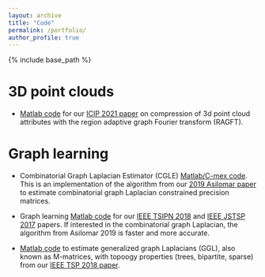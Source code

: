 ```yaml
---
layout: archive
title: "Code"
permalink: /portfolio/
author_profile: true
---
```


{% include base_path %}

3D point clouds
===============
* [Matlab code](https://github.com/STAC-USC/RA-GFT) for our   [ICIP 2021 paper](https://arxiv.org/abs/2003.01866) on compression of 3d point cloud attributes with the region adaptive graph Fourier transform (RAGFT).

Graph learning
==============
* Combinatorial Graph Laplacian Estimator (CGLE) [Matlab/C-mex code](https://github.com/STAC-USC/graph_learning_CombLap). This is an  implementation of  the algorithm from our [2019 Asilomar paper](https://arxiv.org/abs/2004.08451) to estimate combinatorial graph Laplacian constrained precision matrices. 

* Graph learning [Matlab code](https://github.com/STAC-USC/Graph_Learning) for our [IEEE TSIPN 2018](https://arxiv.org/abs/1803.02553) and [IEEE JSTSP 2017](https://arxiv.org/abs/1803.02553) papers. If interested in the combinatorial graph Laplacian, the    algorithm  from Asilomar 2019 is faster and more accurate.

* [Matlab code](https://github.com/STAC-USC/graph_learning_properties) to estimate generalized graph Laplacians (GGL), also known as M-matrices, with topoogy properties (trees, bipartite, sparse) from our [IEEE TSP 2018 paper](https://arxiv.org/abs/1705.10934).


